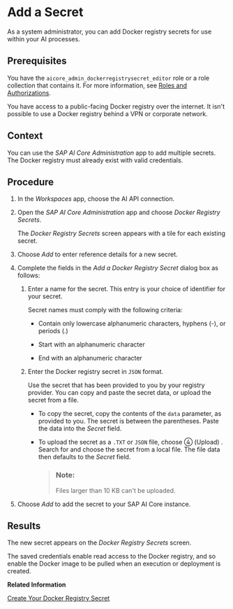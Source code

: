 <!-- loiod346abdf6dfd48239e7503464ad38c27 -->

<link rel="stylesheet" type="text/css" href="css/sap-icons.css"/>

# Add a Secret

As a system administrator, you can add Docker registry secrets for use within your AI processes.



<a name="loiod346abdf6dfd48239e7503464ad38c27__prereq_g1f_qgx_rxb"/>

## Prerequisites

You have the `aicore_admin_dockerregistrysecret_editor` role or a role collection that contains it. For more information, see [Roles and Authorizations](https://help.sap.com/docs/ai-launchpad/sap-ai-launchpad/roles-and-authorizations).

You have access to a public-facing Docker registry over the internet. It isn't possible to use a Docker registry behind a VPN or corporate network.



<a name="loiod346abdf6dfd48239e7503464ad38c27__context_cjl_qgx_rxb"/>

## Context

You can use the *SAP AI Core Administration* app to add multiple secrets. The Docker registry must already exist with valid credentials.



<a name="loiod346abdf6dfd48239e7503464ad38c27__steps_nmq_qgx_rxb"/>

## Procedure

1.  In the *Workspaces* app, choose the AI API connection.

2.  Open the *SAP AI Core Administration* app and choose *Docker Registry Secrets*.

    The *Docker Registry Secrets* screen appears with a tile for each existing secret.

3.  Choose *Add* to enter reference details for a new secret.

4.  Complete the fields in the *Add a Docker Registry Secret* dialog box as follows:

    1.  Enter a name for the secret. This entry is your choice of identifier for your secret.

        Secret names must comply with the following criteria:

        -   Contain only lowercase alphanumeric characters, hyphens \(-\), or periods \(.\)

        -   Start with an alphanumeric character

        -   End with an alphanumeric character


    2.  Enter the Docker registry secret in `JSON` format.

        Use the secret that has been provided to you by your registry provider. You can copy and paste the secret data, or upload the secret from a file.

        -   To copy the secret, copy the contents of the `data` parameter, as provided to you. The secret is between the parentheses. Paste the data into the *Secret* field.

        -   To upload the secret as a `.TXT` or `JSON` file, choose <span class="SAP-icons-V5"></span> \(Upload\) . Search for and choose the secret from a local file. The file data then defaults to the *Secret* field.

            > ### Note:  
            > Files larger than 10 KB can't be uploaded.



5.  Choose *Add* to add the secret to your SAP AI Core instance.




<a name="loiod346abdf6dfd48239e7503464ad38c27__result_plw_qgx_rxb"/>

## Results

The new secret appears on the *Docker Registry Secrets* screen.

The saved credentials enable read access to the Docker registry, and so enable the Docker image to be pulled when an execution or deployment is created.

**Related Information**  


[Create Your Docker Registry Secret](https://help.sap.com/docs/AI_CORE/2d6c5984063c40a59eda62f4a9135bee/b29c7437a54f46f39c911052b05aabb1.html)

